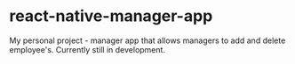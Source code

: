 # react-native-manager-app
My personal project - manager app that allows managers to add and delete employee's. Currently still in development. 
